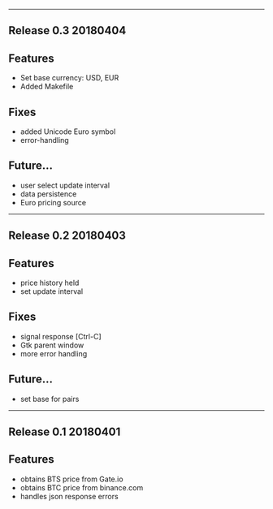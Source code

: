 ---------------------------------------------------------------------
Release 0.3 20180404
---------------------------------------------------------------------
Features
--------
- Set base currency: USD, EUR
- Added Makefile 

Fixes
--------
- added Unicode Euro symbol
- error-handling

Future...
--------
- user select update interval
- data persistence
- Euro pricing source

---------------------------------------------------------------------
Release 0.2 20180403
---------------------------------------------------------------------
Features
--------
- price history held
- set update interval

Fixes
--------
- signal response [Ctrl-C]
- Gtk parent window
- more error handling

Future...
--------
- set base for pairs

---------------------------------------------------------------------
Release 0.1 20180401
---------------------------------------------------------------------
Features
--------
- obtains BTS price from Gate.io
- obtains BTC price from binance.com
- handles json response errors
